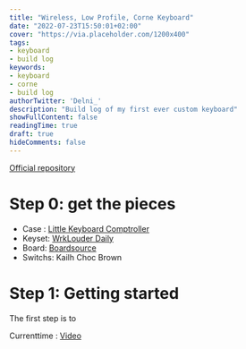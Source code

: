 ```yaml
---
title: "Wireless, Low Profile, Corne Keyboard"
date: "2022-07-23T15:50:01+02:00"
cover: "https://via.placeholder.com/1200x400"
tags: 
- keyboard
- build log
keywords: 
- keyboard
- corne
- build log
authorTwitter: 'Delni_'
description: "Build log of my first ever custom keyboard"
showFullContent: false
readingTime: true
draft: true
hideComments: false
---
```


[Official repository](https://github.com/foostan/crkbd)

# Step 0: get the pieces
- Case : [Little Keyboard Comptroller]()
- Keyset: [WrkLouder Daily]()
- Board: [Boardsource]()
- Switchs: Kailh Choc Brown

# Step 1: Getting started
The first step is to 


Currenttime : [Video](https://youtu.be/9wtjkbdluDE?t=1303)
